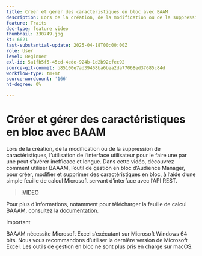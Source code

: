 ```yaml
---
title: Créer et gérer des caractéristiques en bloc avec BAAM
description: Lors de la création, de la modification ou de la suppression de caractéristiques, l’utilisation de l’interface utilisateur pour le faire une par une peut s’avérer inefficace et longue. Dans cette vidéo, découvrez comment utiliser BAAAM, l’outil de gestion en bloc d’Audience Manager, pour créer, modifier et supprimer des caractéristiques en bloc, à l’aide d’une simple feuille de calcul Microsoft servant d’interface avec l’API REST.
feature: Traits
doc-type: feature video
thumbnail: 330749.jpg
kt: 6621
last-substantial-update: 2025-04-18T00:00:00Z
role: User
level: Beginner
exl-id: 5a1fb5f5-45cd-4ede-924b-1d2b92cfec92
source-git-commit: b85100e7ad39468ba6bea2da77068ed37685c84d
workflow-type: tm+mt
source-wordcount: '166'
ht-degree: 0%

---
```


# Créer et gérer des caractéristiques en bloc avec BAAM

Lors de la création, de la modification ou de la suppression de caractéristiques, l’utilisation de l’interface utilisateur pour le faire une par une peut s’avérer inefficace et longue. Dans cette vidéo, découvrez comment utiliser BAAAM, l’outil de gestion en bloc d’Audience Manager, pour créer, modifier et supprimer des caractéristiques en bloc, à l’aide d’une simple feuille de calcul Microsoft servant d’interface avec l’API REST.

>[!VIDEO](https://video.tv.adobe.com/v/330749/?quality=12&learn=on)

Pour plus d’informations, notamment pour télécharger la feuille de calcul BAAAM, consultez la [documentation](https://experienceleague.adobe.com/docs/audience-manager/user-guide/reference/bulk-management-tools/bulk-management-intro.html?lang=en#reference).

>[!IMPORTANT]
>
>BAAAM nécessite Microsoft Excel s’exécutant sur Microsoft Windows 64 bits. Nous vous recommandons d’utiliser la dernière version de Microsoft Excel. Les outils de gestion en bloc ne sont plus pris en charge sur macOS.
